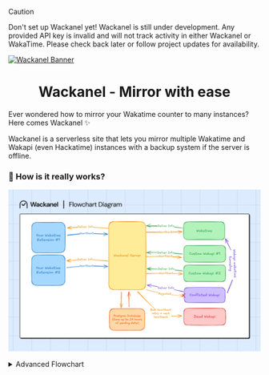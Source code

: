 > [!CAUTION]
> Don't set up Wackanel yet! Wackanel is still under development. Any provided API key is invalid and will not track activity in either Wackanel or WakaTime. Please check back later or follow project updates for availability.

[![Wackanel Banner](/public/markdown/wackanel_banner_rev2.gif)](https://wackanel.hexaa.sh)

<h1 align="middle">Wackanel - Mirror with ease</h1>

Ever wondered how to mirror your Wakatime counter to many instances? Here comes Wackanel ✨

Wackanel is a serverless site that lets you mirror multiple Wakatime and Wakapi (even Hackatime) instances with a backup system if the server is offline.

### 🤔 How is it really works?

![Basic Flowchart](/public/markdown/wackanel_flowchart.png)

<details>
<summary>Advanced Flowchart</summary>

![Advanced Flowchart](/public/markdown/wackanel_advanced_flowchart.png)

</details>
